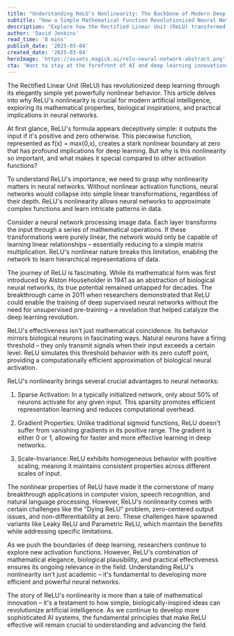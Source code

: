 ```yaml
---
title: "Understanding ReLU's Nonlinearity: The Backbone of Modern Deep Learning"
subtitle: "How a Simple Mathematical Function Revolutionized Neural Networks"
description: "Explore how the Rectified Linear Unit (ReLU) transformed deep learning through its simple yet powerful nonlinear behavior. This article examines ReLU's mathematical properties, biological inspirations, and its crucial role in modern artificial intelligence applications."
author: 'David Jenkins'
read_time: '8 mins'
publish_date: '2025-03-04'
created_date: '2025-03-04'
heroImage: 'https://assets.magick.ai/relu-neural-network-abstract.png'
cta: 'Want to stay at the forefront of AI and deep learning innovations? Follow us on LinkedIn for more in-depth technical analyses and breakthrough discoveries in artificial intelligence.'
---
```


The Rectified Linear Unit (ReLU) has revolutionized deep learning through its elegantly simple yet powerfully nonlinear behavior. This article delves into why ReLU's nonlinearity is crucial for modern artificial intelligence, exploring its mathematical properties, biological inspirations, and practical implications in neural networks.

At first glance, ReLU's formula appears deceptively simple: it outputs the input if it's positive and zero otherwise. This piecewise function, represented as f(x) = max(0,x), creates a stark nonlinear boundary at zero that has profound implications for deep learning. But why is this nonlinearity so important, and what makes it special compared to other activation functions?

To understand ReLU's importance, we need to grasp why nonlinearity matters in neural networks. Without nonlinear activation functions, neural networks would collapse into simple linear transformations, regardless of their depth. ReLU's nonlinearity allows neural networks to approximate complex functions and learn intricate patterns in data.

Consider a neural network processing image data. Each layer transforms the input through a series of mathematical operations. If these transformations were purely linear, the network would only be capable of learning linear relationships – essentially reducing to a simple matrix multiplication. ReLU's nonlinear nature breaks this limitation, enabling the network to learn hierarchical representations of data.

The journey of ReLU is fascinating. While its mathematical form was first introduced by Alston Householder in 1941 as an abstraction of biological neural networks, its true potential remained untapped for decades. The breakthrough came in 2011 when researchers demonstrated that ReLU could enable the training of deep supervised neural networks without the need for unsupervised pre-training – a revelation that helped catalyze the deep learning revolution.

ReLU's effectiveness isn't just mathematical coincidence. Its behavior mirrors biological neurons in fascinating ways. Natural neurons have a firing threshold – they only transmit signals when their input exceeds a certain level. ReLU simulates this threshold behavior with its zero cutoff point, providing a computationally efficient approximation of biological neural activation.

ReLU's nonlinearity brings several crucial advantages to neural networks:

1. Sparse Activation: In a typically initialized network, only about 50% of neurons activate for any given input. This sparsity promotes efficient representation learning and reduces computational overhead.

2. Gradient Properties: Unlike traditional sigmoid functions, ReLU doesn't suffer from vanishing gradients in its positive range. The gradient is either 0 or 1, allowing for faster and more effective learning in deep networks.

3. Scale-Invariance: ReLU exhibits homogeneous behavior with positive scaling, meaning it maintains consistent properties across different scales of input.

The nonlinear properties of ReLU have made it the cornerstone of many breakthrough applications in computer vision, speech recognition, and natural language processing. However, ReLU's nonlinearity comes with certain challenges like the "Dying ReLU" problem, zero-centered output issues, and non-differentiability at zero. These challenges have spawned variants like Leaky ReLU and Parametric ReLU, which maintain the benefits while addressing specific limitations.

As we push the boundaries of deep learning, researchers continue to explore new activation functions. However, ReLU's combination of mathematical elegance, biological plausibility, and practical effectiveness ensures its ongoing relevance in the field. Understanding ReLU's nonlinearity isn't just academic – it's fundamental to developing more efficient and powerful neural networks.

The story of ReLU's nonlinearity is more than a tale of mathematical innovation – it's a testament to how simple, biologically-inspired ideas can revolutionize artificial intelligence. As we continue to develop more sophisticated AI systems, the fundamental principles that make ReLU effective will remain crucial to understanding and advancing the field.